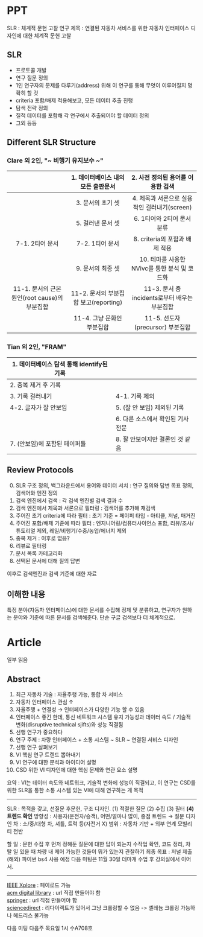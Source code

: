 # PPT

SLR : 체계적 문헌 고찰
연구 제목 : 연결된 자동차 서비스를 위한 자동차 인터페이스 디자인에 대한 체계적 문헌 고찰

## SLR

- 프로토콜 개발
- 연구 질문 정의
- 1인 연구자의 문제를 다루기(address) 위해 이 연구를 통해 무엇이 이루어질지 명확히 할 것
- criteria 포함/배제 적용해보고, 모든 데이터 추출 진행
- 탐색 전략 정의
- 질적 데이터를 포함해 각 연구에서 추출되어야 할 데이터 정의
- 그외 등등

## Different SLR Structure

### Clare 외 2인, "~ 비행기 유지보수 ~"

|                                              |  1. 데이터베이스 내의 모든 출판문서  |       2. 사전 정의된 용어를 이용한 검색       |
| :-------------------------------------------: | :-----------------------------------: | :--------------------------------------------: |
|                                              |           3. 문서의 초기 셋           |  4. 제목과 서론으로 실용적인 걸러내기(screen)  |
|                                              |           5. 걸러낸 문서 셋           |           6. 1티어와 2티어 문서 분류           |
|                7-1. 2티어 문서                |            7-2. 1티어 문서            |         8. criteria의 포함과 배제 적용         |
|                                              |           9. 문서의 최종 셋           | 10. 테마를 사용한 NVivc를 통한 분석 및 코드화 |
| 11-1. 문서의 근본 원인(root cause)의 부분집합 | 11-2. 문서의 부분집합 보고(reporting) | 11-3. 문서 중 incidents로부터 배우는 부분집합 |
|                                              |      11-4. 그냥 문화인 부분집합      |        11-5. 선도자(precursor) 부분집합        |

### Tian 외 2인, "FRAM"

| 1. 데이터베이스 탐색 통해 identify된 기록 |                                   |
| ----------------------------------------- | --------------------------------- |
| 2. 중복 제거 후 기록                      |                                   |
| 3. 기록 걸러내기                          | 4-1. 기록 제외                    |
| 4-2. 글자가 잘 안보임                     | 5. (잘 안 보임) 제외된 기록       |
|                                           | 6. 다른 소스에서 확인된 기사 전문 |
| 7. (안보임)에 포함된 페이퍼들             | 8. 잘 안보이지만 결론인 것 같음   |

## Review Protocols

0. SLR 구조 정의, 백그라운드에서 용어와 데이터 서치 : 연구 질의와 답변 목표 정의, 검색어와 엔진 정의
1. 검색 엔진에서 검색 : 각 검색 엔진별 검색 결과 수
2. 검색 엔진에서 제목과 서론으로 필터링 : 검색어를 추가해 재검색
3. 주어진 초기 criteria에 따라 필터 : 초기 기준 = 페이퍼 타입 - 아티클, 저널, 매거진
4. 주어진 포함/배제 기준에 따라 필터 : 엔지니어링/컴퓨터사이언스 포함, 리뷰/조사/튜토리얼 제외, 레일/비행기/수중/농업/에너지 제외
5. 중복 제거 : 이후로 없음?
6. 리뷰로 필터링
7. 문서 목록 카테고리화
8. 선택된 문서에 대해 질의 답변

이후로 검색엔진과 검색 기준에 대한 자료

## 이해한 내용

특정 분야(자동차 인터페이스)에 대한 문서를 수집해 정제 및 분류하고, 연구자가 원하는 분야와 기준에 따른 문서를 검색해준다. 단순 구글 검색보다 더 체계적으로.

# Article

일부 읽음

## Abstract
1. 최근 자동차 기술 : 자율주행 가능, 통합 차 서비스
2. 자동차 인터페이스 관심 ↑
3. 자율주행 + 연결성 → 인터페이스가 다양한 기능 할 수 있음
4. 인터페이스 좋긴 한데, 통신 네트워크 시스템 유지 가능성과 데이터 속도 / 기술적 변화(disruptive technical sjifts)와 성능 직결됨
5. 선행 연구가 중요하다
6. 연구 주제 : 차량 인터페이스 + 소통 시스템 ~ SLR ~ 연결된 서비스 디자인
7. 선행 연구 살펴보기
8. VI 핵심 연구 트렌드 뽑아내기
9. VI 연구에 대한 분석과 아이디어 설명
10. CSD 위한 VI 디자인에 대한 핵심 문제와 연관 요소 설명

요약 : VI는 데이터 속도와 네트워크, 기술적 변화에 성능이 직결되고, 이 연구는 CSD를 위한 SLR을 통한 소통 시스템 있는 VI에 대해 연구하는 게 목적

-----

SLR : 목적을 갖고, 선질문 후문헌, 구조 디자인. (1) 적절한 질문 (2) 수집 (3) 필터 **(4) 트렌드 확인**
방향성 : 사용자(운전자/승객), 어떤/얼마나 많이, 중점 트렌드 → 질문 디자인
차 : 소/중/대형 차, 셔틀, 트럭 등(자전거 X)
범위 : 자동차 기반 + 외부 연계 모빌리티 전반

할 일 : 문헌 수집 후 먼저 정해둔 질문에 대한 답이 되는지 수작업 확인, 코드 정리, 차 탈 일 있을 때 차량 내 제어 가능한 것들이 뭐가 있는지 관찰하기
최종 목표 : 저널 제출(해외)
파이썬 bs4 사용 예정
다음 미팅은 11월 30일 데마개 수업 후 강의실에서 이어서.

--------------

[IEEE Xplore](https://ieeexplore.ieee.org/Xplore/home.jsp) : 페이로드 가능  
[acm digital library](https://dl.acm.org/) : url 직접 만들어야 함  
[springer](https://link.springer.com/) : url 직접 만들어야 함  
[sciencedirect](https://www.sciencedirect.com/) : 리다이렉트가 있어서 그냥 크롤링할 수 없음 -> 셀레늄 크롤링 가능하나 헤드리스 불가능

다음 미팅 다음주 목요일 1시 수A708호

